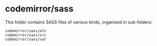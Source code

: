 # codemirror/sass

This folder contains SASS files of various kinds, organized in sub-folders:

    codemirror/sass/etc
    codemirror/sass/src
    codemirror/sass/var
